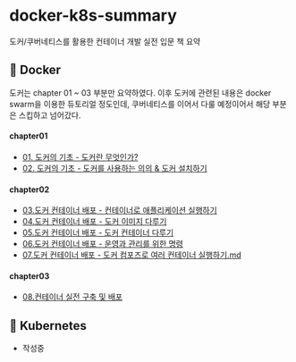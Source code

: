 # docker-k8s-summary
도커/쿠버네티스를 활용한 컨테이너 개발 실전 입문 책 요약

## 🐳 Docker

도커는 chapter 01 ~ 03 부분만 요약하였다. 이후 도커에 관련된 내용은 docker swarm을 이용한 듀토리얼 정도인데, 쿠버네티스를 이어서 다룰 예정이어서 해당 부분은 스킵하고 넘어갔다. 

#### chapter01
- [01. 도커의 기초 - 도커란 무엇인가?](https://github.com/chlalstjd430/docker-k8s-summary/blob/master/docker/chapter01/01.%20%EB%8F%84%EC%BB%A4%EC%9D%98%20%EA%B8%B0%EC%B4%88%20-%20%EB%8F%84%EC%BB%A4%EB%9E%80%20%EB%AC%B4%EC%97%87%EC%9D%B8%EA%B0%80%3F.md)
- [02. 도커의 기초 - 도커를 사용하는 의의 & 도커 설치하기](https://github.com/chlalstjd430/docker-k8s-summary/blob/master/docker/chapter01/02.%20%EB%8F%84%EC%BB%A4%EC%9D%98%20%EA%B8%B0%EC%B4%88%20-%20%EB%8F%84%EC%BB%A4%EB%A5%BC%20%EC%82%AC%EC%9A%A9%ED%95%98%EB%8A%94%20%EC%9D%98%EC%9D%98%20%26%20%EB%8F%84%EC%BB%A4%20%EC%84%A4%EC%B9%98%ED%95%98%EA%B8%B0.md)

#### chapter02
- [03.도커 컨테이너 배포 - 컨테이너로 애플리케이션 실행하기](https://github.com/chlalstjd430/docker-k8s-summary/blob/master/docker/chapter02/03.%EB%8F%84%EC%BB%A4%20%EC%BB%A8%ED%85%8C%EC%9D%B4%EB%84%88%20%EB%B0%B0%ED%8F%AC%20-%20%EC%BB%A8%ED%85%8C%EC%9D%B4%EB%84%88%EB%A1%9C%20%EC%95%A0%ED%94%8C%EB%A6%AC%EC%BC%80%EC%9D%B4%EC%85%98%20%EC%8B%A4%ED%96%89%ED%95%98%EA%B8%B0.md)
- [04.도커 컨테이너 배포 - 도커 이미지 다루기](https://github.com/chlalstjd430/docker-k8s-summary/blob/master/docker/chapter02/04.%EB%8F%84%EC%BB%A4%20%EC%BB%A8%ED%85%8C%EC%9D%B4%EB%84%88%20%EB%B0%B0%ED%8F%AC%20-%20%EB%8F%84%EC%BB%A4%20%EC%9D%B4%EB%AF%B8%EC%A7%80%20%EB%8B%A4%EB%A3%A8%EA%B8%B0.md)
- [05.도커 컨테이너 배포 - 도커 컨테이너 다루기](https://github.com/chlalstjd430/docker-k8s-summary/blob/master/docker/chapter02/05.%EB%8F%84%EC%BB%A4%20%EC%BB%A8%ED%85%8C%EC%9D%B4%EB%84%88%20%EB%B0%B0%ED%8F%AC%20-%20%EB%8F%84%EC%BB%A4%20%EC%BB%A8%ED%85%8C%EC%9D%B4%EB%84%88%20%EB%8B%A4%EB%A3%A8%EA%B8%B0.md)
- [06.도커 컨테이너 배포 - 운영과 관리를 위한 명령](https://github.com/chlalstjd430/docker-k8s-summary/blob/master/docker/chapter02/06.%EB%8F%84%EC%BB%A4%20%EC%BB%A8%ED%85%8C%EC%9D%B4%EB%84%88%20%EB%B0%B0%ED%8F%AC%20-%20%EC%9A%B4%EC%98%81%EA%B3%BC%20%EA%B4%80%EB%A6%AC%EB%A5%BC%20%EC%9C%84%ED%95%9C%20%EB%AA%85%EB%A0%B9.md)
- [07.도커 컨테이너 배포 - 도커 컴포즈로 여러 컨테이너 실행하기.md](https://github.com/chlalstjd430/docker-k8s-summary/blob/master/docker/chapter02/07.%EB%8F%84%EC%BB%A4%20%EC%BB%A8%ED%85%8C%EC%9D%B4%EB%84%88%20%EB%B0%B0%ED%8F%AC%20-%20%EB%8F%84%EC%BB%A4%20%EC%BB%B4%ED%8F%AC%EC%A6%88%EB%A1%9C%20%EC%97%AC%EB%9F%AC%20%EC%BB%A8%ED%85%8C%EC%9D%B4%EB%84%88%20%EC%8B%A4%ED%96%89%ED%95%98%EA%B8%B0.md)

#### chapter03
- [08.컨테이너 실전 구축 및 배포](https://github.com/chlalstjd430/docker-k8s-summary/blob/master/docker/chapter03/08.%EC%BB%A8%ED%85%8C%EC%9D%B4%EB%84%88%20%EC%8B%A4%EC%A0%84%20%EA%B5%AC%EC%B6%95%20%EB%B0%8F%20%EB%B0%B0%ED%8F%AC.md)




## 🐙 Kubernetes

- 작성중
